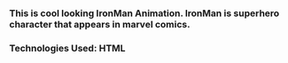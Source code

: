 ### This is cool looking IronMan Animation. IronMan is superhero character that appears in marvel comics.

### Technologies Used: HTML
